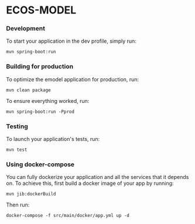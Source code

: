 # ECOS-MODEL

### Development

To start your application in the dev profile, simply run:

    mvn spring-boot:run


### Building for production

To optimize the emodel application for production, run:

    mvn clean package

To ensure everything worked, run:

    mvn spring-boot:run -Pprod

### Testing

To launch your application's tests, run:

    mvn test

### Using docker-compose

You can fully dockerize your application and all the services that it depends on.
To achieve this, first build a docker image of your app by running:

    mvn jib:dockerBuild

Then run:

    docker-compose -f src/main/docker/app.yml up -d

